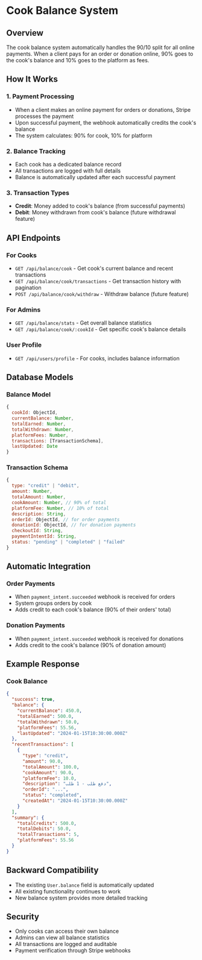 # Cook Balance System

## Overview

The cook balance system automatically handles the 90/10 split for all online payments. When a client pays for an order or donation online, 90% goes to the cook's balance and 10% goes to the platform as fees.

## How It Works

### 1. Payment Processing

- When a client makes an online payment for orders or donations, Stripe processes the payment
- Upon successful payment, the webhook automatically credits the cook's balance
- The system calculates: 90% for cook, 10% for platform

### 2. Balance Tracking

- Each cook has a dedicated balance record
- All transactions are logged with full details
- Balance is automatically updated after each successful payment

### 3. Transaction Types

- **Credit**: Money added to cook's balance (from successful payments)
- **Debit**: Money withdrawn from cook's balance (future withdrawal feature)

## API Endpoints

### For Cooks

- `GET /api/balance/cook` - Get cook's current balance and recent transactions
- `GET /api/balance/cook/transactions` - Get transaction history with pagination
- `POST /api/balance/cook/withdraw` - Withdraw balance (future feature)

### For Admins

- `GET /api/balance/stats` - Get overall balance statistics
- `GET /api/balance/cook/:cookId` - Get specific cook's balance details

### User Profile

- `GET /api/users/profile` - For cooks, includes balance information

## Database Models

### Balance Model

```javascript
{
  cookId: ObjectId,
  currentBalance: Number,
  totalEarned: Number,
  totalWithdrawn: Number,
  platformFees: Number,
  transactions: [TransactionSchema],
  lastUpdated: Date
}
```

### Transaction Schema

```javascript
{
  type: "credit" | "debit",
  amount: Number,
  totalAmount: Number,
  cookAmount: Number, // 90% of total
  platformFee: Number, // 10% of total
  description: String,
  orderId: ObjectId, // for order payments
  donationId: ObjectId, // for donation payments
  checkoutId: String,
  paymentIntentId: String,
  status: "pending" | "completed" | "failed"
}
```

## Automatic Integration

### Order Payments

- When `payment_intent.succeeded` webhook is received for orders
- System groups orders by cook
- Adds credit to each cook's balance (90% of their orders' total)

### Donation Payments

- When `payment_intent.succeeded` webhook is received for donations
- Adds credit to the cook's balance (90% of donation amount)

## Example Response

### Cook Balance

```json
{
  "success": true,
  "balance": {
    "currentBalance": 450.0,
    "totalEarned": 500.0,
    "totalWithdrawn": 50.0,
    "platformFees": 55.56,
    "lastUpdated": "2024-01-15T10:30:00.000Z"
  },
  "recentTransactions": [
    {
      "type": "credit",
      "amount": 90.0,
      "totalAmount": 100.0,
      "cookAmount": 90.0,
      "platformFee": 10.0,
      "description": "دفع طلب - 1 طلب",
      "orderId": "...",
      "status": "completed",
      "createdAt": "2024-01-15T10:30:00.000Z"
    }
  ],
  "summary": {
    "totalCredits": 500.0,
    "totalDebits": 50.0,
    "totalTransactions": 5,
    "platformFees": 55.56
  }
}
```

## Backward Compatibility

- The existing `User.balance` field is automatically updated
- All existing functionality continues to work
- New balance system provides more detailed tracking

## Security

- Only cooks can access their own balance
- Admins can view all balance statistics
- All transactions are logged and auditable
- Payment verification through Stripe webhooks

